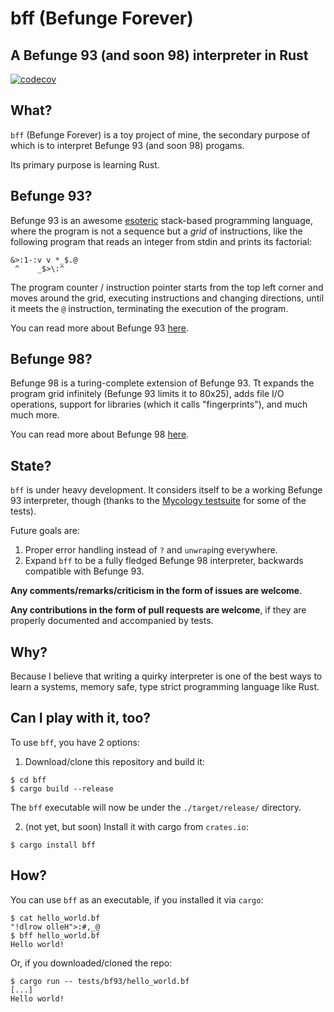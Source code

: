 # bff (Befunge Forever)
## A Befunge 93 (and soon 98) interpreter in Rust

[![codecov](https://codecov.io/gh/zehanort/bff/branch/main/graph/badge.svg?token=IS0D12XPPA)](https://codecov.io/gh/zehanort/bff)

## What?

`bff` (Befunge Forever) is a toy project of mine,
the secondary purpose of which is to interpret Befunge 93 (and soon 98) progams.

Its primary purpose is learning Rust.

## Befunge 93?

Befunge 93 is an awesome [esoteric](https://en.wikipedia.org/wiki/Esoteric_programming_language) stack-based programming language,
where the program is not a sequence but a *grid* of instructions, like the following program that reads an integer from stdin and prints its factorial:

```befunge
&>:1-:v v *_$.@
 ^    _$>\:^
```

The program counter / instruction pointer starts from the top left corner and moves around the grid, executing instructions and changing directions,
until it meets the `@` instruction, terminating the execution of the program.

You can read more about Befunge 93 [here](https://github.com/catseye/Befunge-93/blob/master/doc/Befunge-93.markdown).

## Befunge 98?

Befunge 98 is a turing-complete extension of Befunge 93. Tt expands the program grid infinitely (Befunge 93 limits it to 80x25), adds file I/O operations,
support for libraries (which it calls "fingerprints"), and much much more.

You can read more about Befunge 98 [here](https://github.com/catseye/Funge-98/blob/master/doc/funge98.markdown).

## State?

`bff` is under heavy development. It considers itself to be a working Befunge 93 interpreter, though
(thanks to the [Mycology testsuite](https://github.com/Deewiant/Mycology) for some of the tests).

Future goals are:
1. Proper error handling instead of `?` and `unwrap`ing everywhere.
2. Expand `bff` to be a fully fledged Befunge 98 interpreter, backwards compatible with Befunge 93.

**Any comments/remarks/criticism in the form of issues are welcome**.

**Any contributions in the form of pull requests are welcome**, if they are properly documented and accompanied by tests.

## Why?

Because I believe that writing a quirky interpreter is one of the best ways to learn a systems, memory safe, type strict programming language like Rust.

## Can I play with it, too?

To use `bff`, you have 2 options:

1. Download/clone this repository and build it:

```
$ cd bff
$ cargo build --release
```

The `bff` executable will now be under the `./target/release/` directory.

2. (not yet, but soon) Install it with cargo from `crates.io`:

```
$ cargo install bff
```

## How?

You can use `bff` as an executable, if you installed it via `cargo`:

```
$ cat hello_world.bf
"!dlrow olleH">:#,_@
$ bff hello_world.bf
Hello world!
```

Or, if you downloaded/cloned the repo:
```
$ cargo run -- tests/bf93/hello_world.bf
[...]
Hello world!
```
